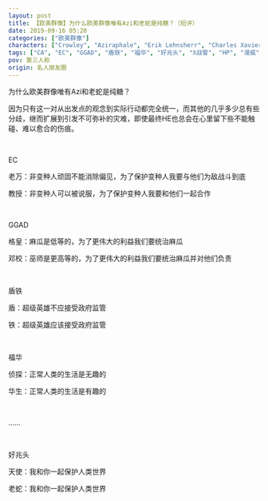 ```yaml
---
layout: post
title: 【欧美群像】为什么欧美群像唯有Azi和老蛇是纯糖？（短评）
date: 2019-09-16 05:20
categories: ["欧美群像"]
characters: ["Crowley", "Aziraphale", "Erik Lehnsherr", "Charles Xavier", "Gellert Grindelwald", "Albus Dumbledore", "Steve Rogers", "Tony Stark", "Sherlock Holmes", "John Watson"]
tags: ["CA", "EC", "GGAD", "盾铁", "福华", "好兆头", "X战警", "HP", "漫威", "神夏"]
pov: 第三人称
origin: 名人朋友圈
---
```


为什么欧美群像唯有Azi和老蛇是纯糖？

因为只有这一对从出发点的观念到实际行动都完全统一，而其他的几乎多少总有些分歧，继而扩展到引发不可弥补的灾难，即使最终HE也总会在心里留下些不能触碰、难以愈合的伤痕。

<br>

EC

老万：非变种人顽固不能消除偏见，为了保护变种人我要与他们为敌战斗到底

教授：非变种人可以被说服，为了保护变种人我要和他们一起合作

<br>

GGAD

格皇：麻瓜是低等的，为了更伟大的利益我们要统治麻瓜

邓校：巫师是更高等的，为了更伟大的利益我们要统治麻瓜并对他们负责

<br>

盾铁

盾：超级英雄不应接受政府监管

铁：超级英雄应该接受政府监管

<br>

福华

侦探：正常人类的生活是无趣的

华生：正常人类的生活是有趣的

<br>

……

<br>

好兆头

天使：我和你一起保护人类世界

老蛇：我和你一起保护人类世界
